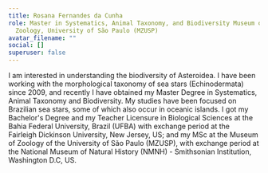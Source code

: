 ```yaml
---
title: Rosana Fernandes da Cunha
role: Master in Systematics, Animal Taxonomy, and Biodiversity Museum of
  Zoology, University of São Paulo (MZUSP)
avatar_filename: ""
social: []
superuser: false
---
```

<!--StartFragment-->

I am interested in understanding the biodiversity of Asteroidea. I have been working with the morphological taxonomy of sea stars (Echinodermata) since 2009, and recently I have obtained my Master Degree in Systematics, Animal Taxonomy and Biodiversity. My studies have been focused on Brazilian sea stars, some of which also occur in oceanic islands. I got my Bachelor's Degree and my Teacher Licensure in Biological Sciences at the Bahia Federal University, Brazil (UFBA) with exchange period at the Fairleigh Dickinson University, New Jersey, US; and my MSc at the Museum of Zoology of the University of São Paulo (MZUSP), with exchange period at the National Museum of Natural History (NMNH) - Smithsonian Institution, Washington D.C, US. 

<!--EndFragment-->